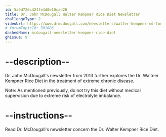 ```yaml
---
id: 5a9d726c424fe3d0e10cad20
title: Dr. John McDougall Walter Kempner Rice Diet Newsletter
challengeType: 2
videoUrl: https://www.drmcdougall.com/newsletters/walter-kempner-md-founder-of-the-rice-diet/
# forumTopicId: 301086
dashedName: mcdougall-newsletter-kempner-rice-diet
ghissue: 9
---
```


# --description--

Dr. John McDougall's newsletter from 2013 further explores the Dr. Waltner Kempner Rice Diet in the treatment of extreme chronic disease. 

Note: As mentioned previously, do not try this diet without medical supervision due to extreme risk of electrolyte imbalance.


# --instructions--

Read Dr. McDougall's newsletter concern the Dr. Walter Kempner Rice Diet.



